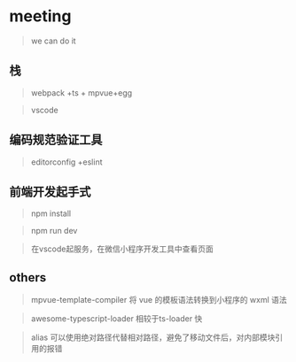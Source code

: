 # meeting

> we can do it

## 栈
>webpack +ts + mpvue+egg

>vscode

## 编码规范验证工具

>editorconfig +eslint

## 前端开发起手式
> npm install

> npm run dev

>在vscode起服务，在微信小程序开发工具中查看页面

## others

>mpvue-template-compiler  将 vue 的模板语法转换到小程序的 wxml 语法

>awesome-typescript-loader 相较于ts-loader 快

>alias 可以使用绝对路径代替相对路径，避免了移动文件后，对内部模块引用的报错
